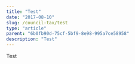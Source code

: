 ```yaml
---
title: "Test"
date: "2017-08-10"
slug: /council-tax/test
type: "article"
parent: "6b0fb90d-75cf-5bf9-8e98-995a7ce58958"
description: "Test"
---
```


Test
